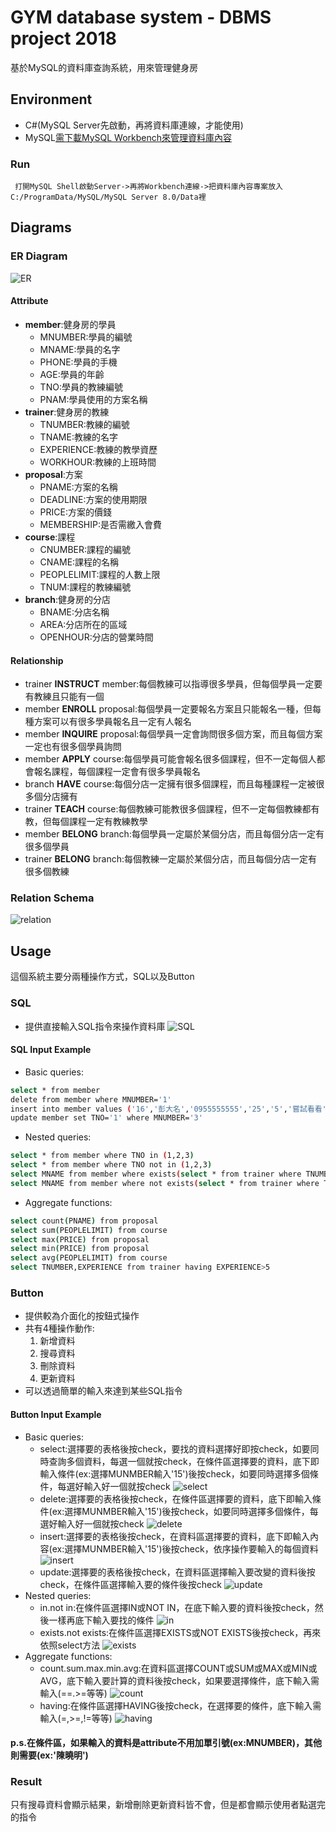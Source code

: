 # GYM database system - DBMS project 2018
基於MySQL的資料庫查詢系統，用來管理健身房
## Environment
  * C#(MySQL Server先啟動，再將資料庫連線，才能使用)
  * MySQL[需下載MySQL Workbench來管理資料庫內容](https://dev.mysql.com/downloads/installer/)
  ### Run
     打開MySQL Shell啟動Server->再將Workbench連線->把資料庫內容專案放入C:/ProgramData/MySQL/MySQL Server 8.0/Data裡
## Diagrams
### ER Diagram
![ER](./diagrams/ER.PNG)
#### Attribute
* **member**:健身房的學員
  * MNUMBER:學員的編號
  * MNAME:學員的名字
  * PHONE:學員的手機
  * AGE:學員的年齡
  * TNO:學員的教練編號
  * PNAM:學員使用的方案名稱
* **trainer**:健身房的教練
  * TNUMBER:教練的編號
  * TNAME:教練的名字
  * EXPERIENCE:教練的教學資歷
  * WORKHOUR:教練的上班時間
* **proposal**:方案
  * PNAME:方案的名稱
  * DEADLINE:方案的使用期限
  * PRICE:方案的價錢
  * MEMBERSHIP:是否需繳入會費
* **course**:課程
  * CNUMBER:課程的編號
  * CNAME:課程的名稱
  * PEOPLELIMIT:課程的人數上限
  * TNUM:課程的教練編號
* **branch**:健身房的分店
  * BNAME:分店名稱
  * AREA:分店所在的區域
  * OPENHOUR:分店的營業時間
#### Relationship
* trainer **INSTRUCT** member:每個教練可以指導很多學員，但每個學員一定要有教練且只能有一個
* member **ENROLL** proposal:每個學員一定要報名方案且只能報名一種，但每種方案可以有很多學員報名且一定有人報名
* member **INQUIRE** proposal:每個學員一定會詢問很多個方案，而且每個方案一定也有很多個學員詢問
* member **APPLY** course:每個學員可能會報名很多個課程，但不一定每個人都會報名課程，每個課程一定會有很多學員報名
* branch **HAVE** course:每個分店一定擁有很多個課程，而且每種課程一定被很多個分店擁有
* trainer **TEACH** course:每個教練可能教很多個課程，但不一定每個教練都有教，但每個課程一定有教練教學
* member **BELONG** branch:每個學員一定屬於某個分店，而且每個分店一定有很多個學員
* trainer **BELONG** branch:每個教練一定屬於某個分店，而且每個分店一定有很多個教練
### Relation Schema
![relation](./diagrams/relation.PNG)
## Usage
這個系統主要分兩種操作方式，SQL以及Button
### SQL
* 提供直接輸入SQL指令來操作資料庫
![SQL](./diagrams/SQL.PNG)
#### SQL Input Example
* Basic queries:
```sh
select * from member
delete from member where MNUMBER='1'
insert into member values ('16','彭大名','0955555555','25','5','嘗試看看')
update member set TNO='1' where MNUMBER='3'
```
* Nested queries:
```sh
select * from member where TNO in (1,2,3)
select * from member where TNO not in (1,2,3)
select MNAME from member where exists(select * from trainer where TNUMBER='1')
select MNAME from member where not exists(select * from trainer where TNUMBER='1')
```
* Aggregate functions:
```sh
select count(PNAME) from proposal
select sum(PEOPLELIMIT) from course 
select max(PRICE) from proposal 
select min(PRICE) from proposal 
select avg(PEOPLELIMIT) from course 
select TNUMBER,EXPERIENCE from trainer having EXPERIENCE>5
```
### Button
* 提供較為介面化的按鈕式操作
* 共有4種操作動作:
  1. 新增資料
  2. 搜尋資料
  3. 刪除資料
  4. 更新資料
* 可以透過簡單的輸入來達到某些SQL指令
#### Button Input Example
* Basic queries:
  * select:選擇要的表格後按check，要找的資料選擇好即按check，如要同時查詢多個資料，每選一個就按check，在條件區選擇要的資料，底下即輸入條件(ex:選擇MUNMBER輸入'15')後按check，如要同時選擇多個條件，每選好輸入好一個就按check
  ![select](./diagrams/select.PNG)
  * delete:選擇要的表格後按check，在條件區選擇要的資料，底下即輸入條件(ex:選擇MUNMBER輸入'15')後按check，如要同時選擇多個條件，每選好輸入好一個就按check
  ![delete](./diagrams/delete.PNG)
  * insert:選擇要的表格後按check，在資料區選擇要的資料，底下即輸入內容(ex:選擇MUNMBER輸入'15')後按check，依序操作要輸入的每個資料
  ![insert](./diagrams/insert.PNG)
  * update:選擇要的表格後按check，在資料區選擇輸入要改變的資料後按check，在條件區選擇輸入要的條件後按check
  ![update](./diagrams/update.PNG)
* Nested queries:
  * in.not in:在條件區選擇IN或NOT IN，在底下輸入要的資料後按check，然後一樣再底下輸入要找的條件
  ![in](./diagrams/in.PNG)
  * exists.not exists:在條件區選擇EXISTS或NOT EXISTS後按check，再來依照select方法
  ![exists](./diagrams/exists.PNG)
* Aggregate functions:
  * count.sum.max.min.avg:在資料區選擇COUNT或SUM或MAX或MIN或AVG，底下輸入要計算的資料後按check，如果要選擇條件，底下輸入需輸入(==.>=等等)
  ![count](./diagrams/count.PNG)
  * having:在條件區選擇HAVING後按check，在選擇要的條件，底下輸入需輸入(=,>=,!=等等)
  ![having](./diagrams/having.PNG)
####  p.s.在條件區，如果輸入的資料是attribute不用加單引號(ex:MNUMBER)，其他則需要(ex:'陳曉明')
### Result
只有搜尋資料會顯示結果，新增刪除更新資料皆不會，但是都會顯示使用者點選完的指令

